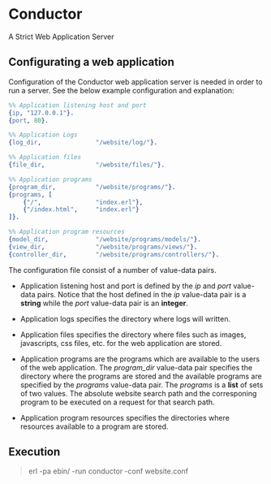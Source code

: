 # Conductor
A Strict Web Application Server

## Configurating a web application
Configuration of the Conductor web application server is needed in order to
run a server. See the below example configuration and explanation:

```erlang
%% Application listening host and port
{ip, "127.0.0.1"}.
{port, 80}.

%% Application Logs
{log_dir,               "/website/log/"}.

%% Application files
{file_dir,              "/website/files/"}.

%% Application programs
{program_dir,           "/website/programs/"}.
{programs, [
	{"/",               "index.erl"},
	{"/index.html",     "index.erl"}
]}.

%% Application program resources
{model_dir,             "/website/programs/models/"}.
{view_dir,              "/website/programs/views/"}.
{controller_dir,        "/website/programs/controllers/"}.

```
The configuration file consist of a number of value-data pairs.

* Application listening host and port is defined by the _ip_ and _port_ 
value-data pairs. Notice that the host defined in the _ip_ value-data pair 
is a __string__ while the _port_ value-data pair is an __integer__.

* Application logs specifies the directory where logs will written.

* Application files specifies the directory where files such as images, 
javascripts, css files, etc. for the web application are stored.

* Application programs are the programs which are available to the users
of the web application. The _program_dir_ value-data pair specifies the 
directory where the programs are stored and the available programs are 
specified by the _programs_ value-data pair. The _programs_ is a __list__ 
of sets of two values. The absolute website search path and the corresponing 
program to be executed on a request for that search path.

* Application program resources specifies the directories where resources 
available to a program are stored.


## Execution
> erl -pa ebin/ -run conductor -conf website.conf
